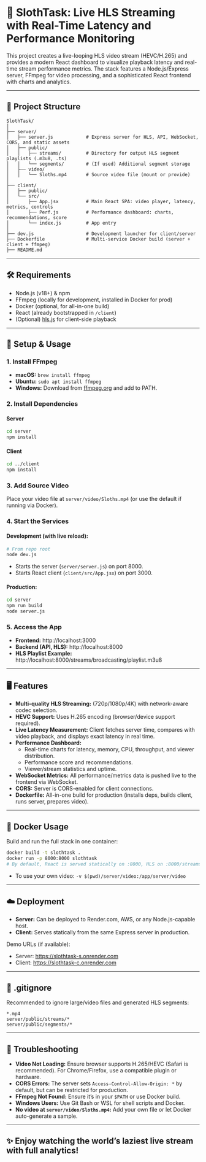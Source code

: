 # 🦥 SlothTask: Live HLS Streaming with Real-Time Latency and Performance Monitoring

This project creates a live-looping HLS video stream (HEVC/H.265) and provides a modern React dashboard to visualize playback latency and real-time stream performance metrics. The stack features a Node.js/Express server, FFmpeg for video processing, and a sophisticated React frontend with charts and analytics.

---

## 📁 Project Structure

```
SlothTask/
│
├── server/
│   ├── server.js            # Express server for HLS, API, WebSocket, CORS, and static assets
│   ├── public/
│   │   ├── streams/         # Directory for output HLS segment playlists (.m3u8, .ts)
│   │   └── segments/        # (If used) Additional segment storage
│   ├── video/
│   │   └── Sloths.mp4       # Source video file (mount or provide)
│
├── client/
│   ├── public/
│   └── src/
│       ├── App.jsx          # Main React SPA: video player, latency, metrics, controls
│       ├── Perf.js          # Performance dashboard: charts, recommendations, score
│       └── index.js         # App entry
│
├── dev.js                   # Development launcher for client/server
├── Dockerfile               # Multi-service Docker build (server + client + ffmpeg)
├── README.md
```

---

## 🛠️ Requirements

- Node.js (v18+) & npm
- FFmpeg (locally for development, installed in Docker for prod)
- Docker (optional, for all-in-one build)
- React (already bootstrapped in `/client`)
- (Optional) [hls.js](https://github.com/video-dev/hls.js) for client-side playback

---

## 🚀 Setup & Usage

### 1. Install FFmpeg

- **macOS:** `brew install ffmpeg`
- **Ubuntu:** `sudo apt install ffmpeg`
- **Windows:** Download from [ffmpeg.org](https://ffmpeg.org/download.html) and add to PATH.

### 2. Install Dependencies

#### Server

```bash
cd server
npm install
```

#### Client

```bash
cd ../client
npm install
```

### 3. Add Source Video

Place your video file at `server/video/Sloths.mp4` (or use the default if running via Docker).

### 4. Start the Services

#### Development (with live reload):

```bash
# From repo root
node dev.js
```
- Starts the server (`server/server.js`) on port 8000.
- Starts React client (`client/src/App.jsx`) on port 3000.

#### Production:

```bash
cd server
npm run build
node server.js
```

### 5. Access the App

- **Frontend:** http://localhost:3000
- **Backend (API, HLS):** http://localhost:8000
- **HLS Playlist Example:** http://localhost:8000/streams/broadcasting/playlist.m3u8

---

## 🖥️ Features

- **Multi-quality HLS Streaming:** (720p/1080p/4K) with network-aware codec selection.
- **HEVC Support:** Uses H.265 encoding (browser/device support required).
- **Live Latency Measurement:** Client fetches server time, compares with video playback, and displays exact latency in real time.
- **Performance Dashboard:** 
  - Real-time charts for latency, memory, CPU, throughput, and viewer distribution.
  - Performance score and recommendations.
  - Viewer/stream statistics and uptime.
- **WebSocket Metrics:** All performance/metrics data is pushed live to the frontend via WebSocket.
- **CORS:** Server is CORS-enabled for client connections.
- **Dockerfile:** All-in-one build for production (installs deps, builds client, runs server, prepares video).

---

## 🐳 Docker Usage

Build and run the full stack in one container:

```bash
docker build -t slothtask .
docker run -p 8000:8000 slothtask
# By default, React is served statically on :8000, HLS on :8000/streams/
```
- To use your own video: `-v $(pwd)/server/video:/app/server/video`

---

## ☁️ Deployment

- **Server:** Can be deployed to Render.com, AWS, or any Node.js-capable host.
- **Client:** Serves statically from the same Express server in production.

Demo URLs (if available):
- Server: https://slothtask-s.onrender.com
- Client: https://slothtask-c.onrender.com

---

## 🧾 .gitignore

Recommended to ignore large/video files and generated HLS segments:

```
*.mp4
server/public/streams/*
server/public/segments/*
```

---

## 🐞 Troubleshooting

- **Video Not Loading:** Ensure browser supports H.265/HEVC (Safari is recommended). For Chrome/Firefox, use a compatible plugin or hardware.
- **CORS Errors:** The server sets `Access-Control-Allow-Origin: *` by default, but can be restricted for production.
- **FFmpeg Not Found:** Ensure it’s in your `$PATH` or use Docker build.
- **Windows Users:** Use Git Bash or WSL for shell scripts and Docker.
- **No video at `server/video/Sloths.mp4`:** Add your own file or let Docker auto-generate a sample.

---

## ✨ Enjoy watching the world’s laziest live stream with full analytics!